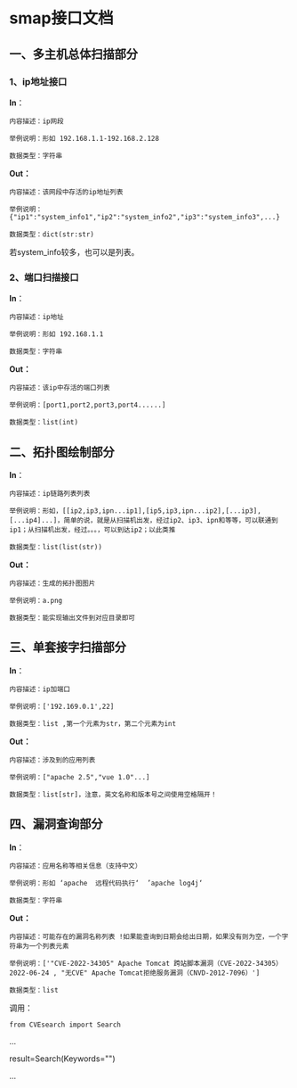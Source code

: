# smap接口文档

## 一、多主机总体扫描部分

### 1、ip地址接口

**In**：

    内容描述：ip网段

    举例说明：形如 192.168.1.1-192.168.2.128

    数据类型：字符串

**Out：**

    内容描述：该网段中存活的ip地址列表

    举例说明：{"ip1":"system_info1","ip2":"system_info2","ip3":"system_info3",...}

    数据类型：dict(str:str)

若system_info较多，也可以是列表。

### 2、端口扫描接口

**In**：

    内容描述：ip地址

    举例说明：形如 192.168.1.1

    数据类型：字符串

**Out：**

    内容描述：该ip中存活的端口列表

    举例说明：[port1,port2,port3,port4......]

    数据类型：list(int)

## 二、拓扑图绘制部分

**In**：

    内容描述：ip链路列表列表

    举例说明：形如，[[ip2,ip3,ipn...ip1],[ip5,ip3,ipn...ip2],[...ip3],[...ip4]...]，简单的说，就是从扫描机出发，经过ip2、ip3、ipn和等等，可以联通到ip1；从扫描机出发，经过。。。，可以到达ip2；以此类推

    数据类型：list(list(str))

**Out：**

    内容描述：生成的拓扑图图片

    举例说明：a.png

    数据类型：能实现输出文件到对应目录即可

## 三、单套接字扫描部分

**In**：

    内容描述：ip加端口

    举例说明：['192.169.0.1',22]

    数据类型：list ,第一个元素为str，第二个元素为int

**Out：**

    内容描述：涉及到的应用列表

    举例说明：["apache 2.5","vue 1.0"...]

    数据类型：list[str]，注意，英文名称和版本号之间使用空格隔开！

## 四、漏洞查询部分

**In**：

    内容描述：应用名称等相关信息（支持中文）

    举例说明：形如 ‘apache  远程代码执行‘  ’apache log4j‘

    数据类型：字符串

**Out：**

    内容描述：可能存在的漏洞名称列表 !如果能查询到日期会给出日期，如果没有则为空，一个字符串为一个列表元素

    举例说明：['"CVE-2022-34305" Apache Tomcat 跨站脚本漏洞（CVE-2022-34305） 2022-06-24 , "无CVE" Apache Tomcat拒绝服务漏洞（CNVD-2012-7096）']

    数据类型：list

调用：

    from CVEsearch import Search

...

result=Search(Keywords="")

...
